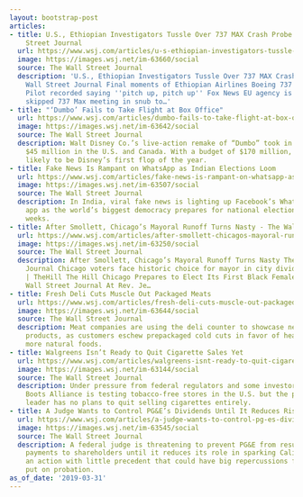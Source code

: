 ```yaml
---
layout: bootstrap-post
articles:
- title: U.S., Ethiopian Investigators Tussle Over 737 MAX Crash Probe - The Wall
    Street Journal
  url: https://www.wsj.com/articles/u-s-ethiopian-investigators-tussle-over-737-max-crash-probe-11554073749
  image: https://images.wsj.net/im-63660/social
  source: The Wall Street Journal
  description: 'U.S., Ethiopian Investigators Tussle Over 737 MAX Crash Probe The
    Wall Street Journal Final moments of Ethiopian Airlines Boeing 737 Max revealed:
    Pilot recorded saying ''pitch up, pitch up'' Fox News EU agency is said to have
    skipped 737 Max meeting in snub to…'
- title: "‘Dumbo’ Fails to Take Flight at Box Office"
  url: https://www.wsj.com/articles/dumbo-fails-to-take-flight-at-box-office-11554056280
  image: https://images.wsj.net/im-63642/social
  source: The Wall Street Journal
  description: Walt Disney Co.’s live-action remake of “Dumbo” took in a lackluster
    $45 million in the U.S. and Canada. With a budget of $170 million, the movie appears
    likely to be Disney’s first flop of the year.
- title: Fake News Is Rampant on WhatsApp as Indian Elections Loom
  url: https://www.wsj.com/articles/fake-news-is-rampant-on-whatsapp-as-indian-elections-loom-11554055428
  image: https://images.wsj.net/im-63507/social
  source: The Wall Street Journal
  description: In India, viral fake news is lighting up Facebook’s WhatsApp messaging
    app as the world’s biggest democracy prepares for national elections in the coming
    weeks.
- title: After Smollett, Chicago’s Mayoral Runoff Turns Nasty - The Wall Street Journal
  url: https://www.wsj.com/articles/after-smollett-chicagos-mayoral-runoff-turns-nasty-11554057616
  image: https://images.wsj.net/im-63250/social
  source: The Wall Street Journal
  description: After Smollett, Chicago’s Mayoral Runoff Turns Nasty The Wall Street
    Journal Chicago voters face historic choice for mayor in city divided by tensions
    | TheHill The Hill Chicago Prepares to Elect Its First Black Female Mayor The
    Wall Street Journal At Rev. Je…
- title: Fresh Deli Cuts Muscle Out Packaged Meats
  url: https://www.wsj.com/articles/fresh-deli-cuts-muscle-out-packaged-meats-11554055624
  image: https://images.wsj.net/im-63644/social
  source: The Wall Street Journal
  description: Meat companies are using the deli counter to showcase new and higher-priced
    products, as customers eschew prepackaged cold cuts in favor of healthier and
    more natural foods.
- title: Walgreens Isn’t Ready to Quit Cigarette Sales Yet
  url: https://www.wsj.com/articles/walgreens-isnt-ready-to-quit-cigarette-sales-yet-11554049495
  image: https://images.wsj.net/im-63144/social
  source: The Wall Street Journal
  description: Under pressure from federal regulators and some investors, Walgreens
    Boots Alliance is testing tobacco-free stores in the U.S. but the pharmacy chain’s
    leader has no plans to quit selling cigarettes entirely.
- title: A Judge Wants to Control PG&E’s Dividends Until It Reduces Risk of Fires
  url: https://www.wsj.com/articles/a-judge-wants-to-control-pg-es-dividends-until-it-reduces-risk-of-fires-11554049719
  image: https://images.wsj.net/im-63545/social
  source: The Wall Street Journal
  description: A federal judge is threatening to prevent PG&E from resuming dividend
    payments to shareholders until it reduces its role in sparking California wildfires,
    an action with little precedent that could have big repercussions for other companies
    put on probation.
as_of_date: '2019-03-31'
---
```


